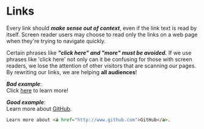 # Links
Every link should **_make sense out of context_**, even if the link text is read by itself. Screen reader users may choose to read only the links on a web page when they're trying to navigate quickly.

Certain phrases like **_"click here" and "more" must be avoided._** If we use phrases like 'click here' not only can it be confusing for those with screen readers, we lose the attention of other visitors that are scanning our pages. By rewriting our links, we are helping **all audiences**!

**_Bad example_**:  
Click [here](http://www.github.com) to learn more!  

**_Good example_**:  
Learn more about [GitHub](http://www.github.com).  

```html
Learn more about <a href="http://www.github.com">GitHub</a>.
```
